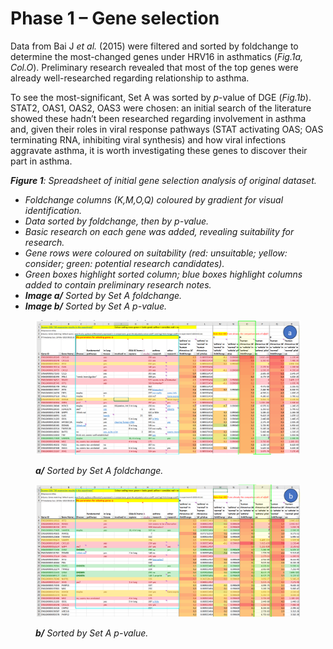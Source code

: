 # Phase 1 – Gene selection

Data from Bai J _et al._ (2015) were filtered and sorted by foldchange to determine the most-changed genes under HRV16 in asthmatics (_Fig.1a, Col.O_). Preliminary research revealed that most of the top genes were already well-researched regarding relationship to asthma.

To see the most-significant, Set A was sorted by _p_-value of DGE (_Fig.1b_). STAT2, OAS1, OAS2, OAS3 were chosen: an initial search of the literature showed these hadn’t been researched regarding involvement in asthma and, given their roles in viral response pathways (STAT activating OAS; OAS terminating RNA, inhibiting viral synthesis) and how viral infections aggravate asthma, it is worth investigating these genes to discover their part in asthma.

_**Figure 1**: Spreadsheet of initial gene selection analysis of original dataset._

* _Foldchange columns (K,M,O,Q) coloured by gradient for visual identification._&#x20;
* _Data sorted by foldchange, then by p-value._&#x20;
* _Basic research on each gene was added, revealing suitability for research._&#x20;
* _Gene rows were coloured on suitability (red: unsuitable; yellow: consider; green: potential research candidates)._&#x20;
* _Green boxes highlight sorted column; blue boxes highlight columns added to contain preliminary research notes._
* _**Image a/** Sorted by Set A foldchange._&#x20;
* _**Image b/** Sorted by Set A p-value._&#x20;

<figure><img src="../../../.gitbook/assets/image (2).png" alt=""><figcaption><p><em><strong>a/</strong> Sorted by Set A foldchange.</em> </p></figcaption></figure>

<figure><img src="../../../.gitbook/assets/image (4).png" alt=""><figcaption><p><em><strong>b/</strong> Sorted by Set A p-value.</em></p></figcaption></figure>


